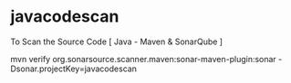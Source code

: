 # javacodescan
To Scan the Source Code [ Java - Maven &amp; SonarQube ]


mvn verify org.sonarsource.scanner.maven:sonar-maven-plugin:sonar -Dsonar.projectKey=javacodescan

